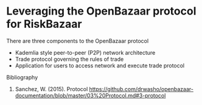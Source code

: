 # Leveraging the OpenBazaar protocol for RiskBazaar

There are three components to the OpenBazaar protocol
* Kademlia style peer-to-peer (P2P) network architecture
* Trade protocol governing the rules of trade
* Application for users to access network and execute trade protocol

Bibliography

1.	Sanchez, W. (2015). Protocol https://github.com/drwasho/openbazaar-documentation/blob/master/03%20Protocol.md#3-protocol
